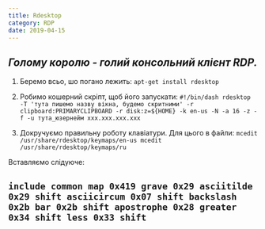 ```yaml
---
title: Rdesktop
category: RDP
date: 2019-04-15
---
```


_Голому королю - голий консольний клієнт RDP._
-----


1. Беремо всьо, шо погано лежить:
`apt-get install rdesktop`

2. Робимо кошерний скріпт, щоб його запускати:
`#!/bin/dash
rdesktop -T 'тута пишемо назву вікна, будемо скритними' -r clipboard:PRIMARYCLIPBOARD -r disk:z=${HOME} -k en-us -N -a 16 -z -f -u тута_юзернейм xxx.xxx.xxx.xxx`

3. Докручуємо правильну роботу клавіатури. Для цього в файли:
`mcedit /usr/share/rdesktop/keymaps/en-us
mcedit /usr/share/rdesktop/keymaps/ru`

Вставляємо слідуюче:

`include common
map 0x419
grave 0x29
asciitilde 0x29 shift
asciicircum 0x07 shift
backslash 0x2b
bar 0x2b shift
apostrophe 0x28
greater 0x34 shift
less 0x33 shift`
-----